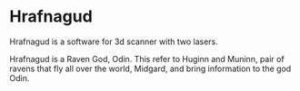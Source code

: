 # Hrafnagud

Hrafnagud is a software for 3d scanner with two lasers.

Hrafnagud is a Raven God, Odin. This refer to Huginn and Muninn, pair of ravens that fly all over the world, Midgard, and bring information to the god Odin.